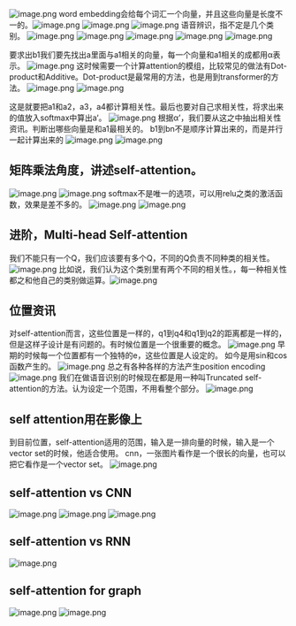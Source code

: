 ![image.png](https://cdn.jsdelivr.net/gh/Bluestone-work/image/image/20241004160159.png)
word embedding会给每个词汇一个向量，并且这些向量是长度不一的。![image.png](https://cdn.jsdelivr.net/gh/Bluestone-work/image/image/20241004160757.png)
![image.png](https://cdn.jsdelivr.net/gh/Bluestone-work/image/image/20241004161857.png)
![image.png](https://cdn.jsdelivr.net/gh/Bluestone-work/image/image/20241004162041.png)
语音辨识，指不定是几个类别。
![image.png](https://cdn.jsdelivr.net/gh/Bluestone-work/image/image/20241004162419.png)
![image.png](https://cdn.jsdelivr.net/gh/Bluestone-work/image/image/20241004162600.png)
![image.png](https://cdn.jsdelivr.net/gh/Bluestone-work/image/image/20241004162627.png)
	![image.png](https://cdn.jsdelivr.net/gh/Bluestone-work/image/image/20241004171007.png)
![image.png](https://cdn.jsdelivr.net/gh/Bluestone-work/image/image/20241004171147.png)

要求出b1我们要先找出a里面与a1相关的向量，每一个向量和a1相关的成都用α表示。
![image.png](https://cdn.jsdelivr.net/gh/Bluestone-work/image/image/20241004171255.png)
这时候需要一个计算attention的模组，比较常见的做法有Dot-product和Additive。Dot-product是最常用的方法，也是用到transformer的方法。
![image.png](https://cdn.jsdelivr.net/gh/Bluestone-work/image/image/20241004171454.png)
![image.png](https://cdn.jsdelivr.net/gh/Bluestone-work/image/image/20241004171527.png)

这是就要把a1和a2，a3，a4都计算相关性。最后也要对自己求相关性，将求出来的值放入softmax中算出a‘。
![image.png](https://cdn.jsdelivr.net/gh/Bluestone-work/image/image/20241004173041.png)
根据α’，我们要从这之中抽出相关性资讯。判断出哪些向量是和a1最相关的。
b1到bn不是顺序计算出来的，而是并行一起计算出来的
![image.png](https://cdn.jsdelivr.net/gh/Bluestone-work/image/image/20241004182941.png)
![image.png](https://cdn.jsdelivr.net/gh/Bluestone-work/image/image/20241004183138.png)
## 矩阵乘法角度，讲述self-attention。
![image.png](https://cdn.jsdelivr.net/gh/Bluestone-work/image/image/20241004183703.png)
![image.png](https://cdn.jsdelivr.net/gh/Bluestone-work/image/image/20241004184927.png)
softmax不是唯一的选项，可以用relu之类的激活函数，效果是差不多的。
![image.png](https://cdn.jsdelivr.net/gh/Bluestone-work/image/image/20241004185142.png)
![image.png](https://cdn.jsdelivr.net/gh/Bluestone-work/image/image/20241004185228.png)
## 进阶，Multi-head Self-attention
我们不能只有一个Q，我们应该要有多个Q，不同的Q负责不同种类的相关性。
![image.png](https://cdn.jsdelivr.net/gh/Bluestone-work/image/image/20241004185527.png)
比如说，我们认为这个类别里有两个不同的相关性。，每一种相关性都之和他自己的类别做运算。![image.png](https://cdn.jsdelivr.net/gh/Bluestone-work/image/image/20241004185606.png)
## 位置资讯
对self-attention而言，这些位置是一样的，q1到q4和q1到q2的距离都是一样的，但是这样子设计是有问题的。有时候位置是一个很重要的概念。
![image.png](https://cdn.jsdelivr.net/gh/Bluestone-work/image/image/20241004185856.png)
早期的时候每一个位置都有一个独特的e，这些位置是人设定的。
如今是用sin和cos函数产生的。
![image.png](https://cdn.jsdelivr.net/gh/Bluestone-work/image/image/20241004185944.png)
总之有各种各样的方法产生position encoding
![image.png](https://cdn.jsdelivr.net/gh/Bluestone-work/image/image/20241004190051.png)
我们在做语音识别的时候现在都是用一种叫Truncated self-attention的方法。认为设定一个范围，不用看整个部分。
![image.png](https://cdn.jsdelivr.net/gh/Bluestone-work/image/image/20241004190244.png)
## self attention用在影像上
到目前位置，self-attention适用的范围，输入是一排向量的时候，输入是一个vector set的时候，他适合使用。
cnn，一张图片看作是一个很长的向量，也可以把它看作是一个vector set。
![image.png](https://cdn.jsdelivr.net/gh/Bluestone-work/image/image/20241004190656.png)
## self-attention vs CNN

![image.png](https://cdn.jsdelivr.net/gh/Bluestone-work/image/image/20241004231413.png)
![image.png](https://cdn.jsdelivr.net/gh/Bluestone-work/image/image/20241004231429.png)
![image.png](https://cdn.jsdelivr.net/gh/Bluestone-work/image/image/20241004231622.png)

## self-attention vs RNN
![image.png](https://cdn.jsdelivr.net/gh/Bluestone-work/image/image/20241004231852.png)

## self-attention for graph
![image.png](https://cdn.jsdelivr.net/gh/Bluestone-work/image/image/20241004232102.png)
![image.png](https://cdn.jsdelivr.net/gh/Bluestone-work/image/image/20241004232123.png)

